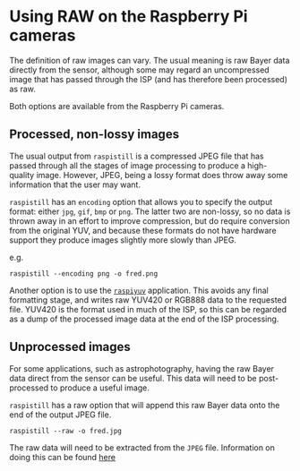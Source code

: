 # Using RAW on the Raspberry Pi cameras

The definition of raw images can vary. The usual meaning is raw Bayer data directly from the sensor, although some may regard an uncompressed image that has passed through the ISP (and has therefore been processed) as raw.

Both options are available from the Raspberry Pi cameras.

## Processed, non-lossy images

The usual output from `raspistill` is a compressed JPEG file that has passed through all the stages of image processing to produce a high-quality image. However, JPEG, being a lossy format does throw away some information that the user may want.

`raspistill` has an `encoding` option that allows you to specify the output format: either `jpg`, `gif`, `bmp` or `png`. The latter two are non-lossy, so no data is thrown away in an effort to improve compression, but do require conversion from the original YUV, and because these formats do not have hardware support they produce images slightly more slowly than JPEG.

e.g.

`raspistill --encoding png -o fred.png`

Another option is to use the [`raspiyuv`](raspiyuv.md) application. This avoids any final formatting stage, and writes raw YUV420 or RGB888 data to the requested file. YUV420 is the format used in much of the ISP, so this can be regarded as a dump of the processed image data at the end of the ISP processing.

## Unprocessed images

For some applications, such as astrophotography, having the raw Bayer data direct from the sensor can be useful. This data will need to be post-processed to produce a useful image.

`raspistill` has a raw option that will append this raw Bayer data onto the end of the output JPEG file.

`raspistill --raw -o fred.jpg`

The raw data will need to be extracted from the `JPEG` file. Information on doing this can be found [here](https://www.raspberrypi.org/blog/processing-raw-image-files-from-a-raspberry-pi-high-quality-camera/)
